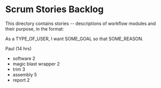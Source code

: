 # Scrum Stories Backlog

This directory contains stories -- descriptions of workflow modules and their purpose, in the format:

As a TYPE_OF_USER, I want SOME_GOAL so that SOME_REASON.

Paul (14 hrs)
- software 2
- magic blast wrapper 2
- trim 3
- assembly 5
- report 2

